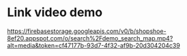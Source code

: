 # Link video demo

https://firebasestorage.googleapis.com/v0/b/shopshoe-8ef20.appspot.com/o/search%2Fdemo_search_map.mp4?alt=media&token=cf47177b-93d7-4f32-af9b-20d304204c39
